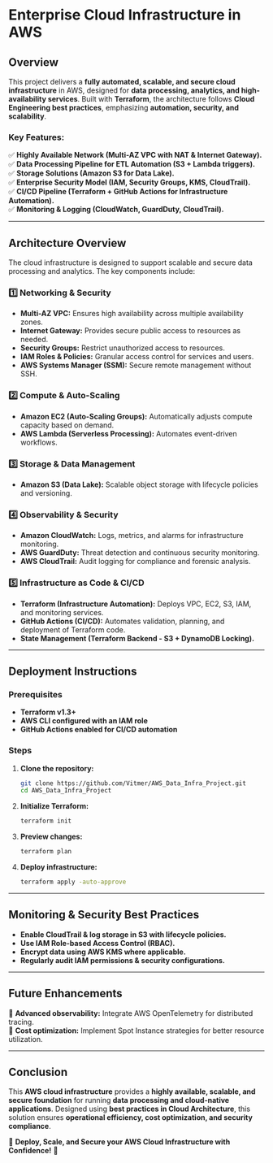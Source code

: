 # **Enterprise Cloud Infrastructure in AWS**

## **Overview**

This project delivers a **fully automated, scalable, and secure cloud infrastructure** in AWS, designed for **data processing, analytics, and high-availability services**. Built with **Terraform**, the architecture follows **Cloud Engineering best practices**, emphasizing **automation, security, and scalability**.

### **Key Features:**
✅ **Highly Available Network (Multi-AZ VPC with NAT & Internet Gateway).**  
✅ **Data Processing Pipeline for ETL Automation (S3 + Lambda triggers).**  
✅ **Storage Solutions (Amazon S3 for Data Lake).**  
✅ **Enterprise Security Model (IAM, Security Groups, KMS, CloudTrail).**  
✅ **CI/CD Pipeline (Terraform + GitHub Actions for Infrastructure Automation).**  
✅ **Monitoring & Logging (CloudWatch, GuardDuty, CloudTrail).**  

---

## **Architecture Overview**
The cloud infrastructure is designed to support scalable and secure data processing and analytics. The key components include:

### **1️⃣ Networking & Security**
- **Multi-AZ VPC:** Ensures high availability across multiple availability zones.
- **Internet Gateway:** Provides secure public access to resources as needed.
- **Security Groups:** Restrict unauthorized access to resources.
- **IAM Roles & Policies:** Granular access control for services and users.
- **AWS Systems Manager (SSM):** Secure remote management without SSH.

### **2️⃣ Compute & Auto-Scaling**
- **Amazon EC2 (Auto-Scaling Groups):** Automatically adjusts compute capacity based on demand.
- **AWS Lambda (Serverless Processing):** Automates event-driven workflows.

### **3️⃣ Storage & Data Management**
- **Amazon S3 (Data Lake):** Scalable object storage with lifecycle policies and versioning.

### **4️⃣ Observability & Security**
- **Amazon CloudWatch:** Logs, metrics, and alarms for infrastructure monitoring.
- **AWS GuardDuty:** Threat detection and continuous security monitoring.
- **AWS CloudTrail:** Audit logging for compliance and forensic analysis.

### **5️⃣ Infrastructure as Code & CI/CD**
- **Terraform (Infrastructure Automation):** Deploys VPC, EC2, S3, IAM, and monitoring services.
- **GitHub Actions (CI/CD):** Automates validation, planning, and deployment of Terraform code.
- **State Management (Terraform Backend - S3 + DynamoDB Locking).**

---

## **Deployment Instructions**
### **Prerequisites**
- **Terraform v1.3+**
- **AWS CLI configured with an IAM role**
- **GitHub Actions enabled for CI/CD automation**

### **Steps**
1. **Clone the repository:**
   ```sh
   git clone https://github.com/Vitmer/AWS_Data_Infra_Project.git
   cd AWS_Data_Infra_Project
   ```
2. **Initialize Terraform:**
   ```sh
   terraform init
   ```
3. **Preview changes:**
   ```sh
   terraform plan
   ```
4. **Deploy infrastructure:**
   ```sh
   terraform apply -auto-approve
   ```

---

## **Monitoring & Security Best Practices**
- **Enable CloudTrail & log storage in S3 with lifecycle policies.**
- **Use IAM Role-based Access Control (RBAC).**
- **Encrypt data using AWS KMS where applicable.**
- **Regularly audit IAM permissions & security configurations.**

---

## **Future Enhancements**
🔹 **Advanced observability:** Integrate AWS OpenTelemetry for distributed tracing.  
🔹 **Cost optimization:** Implement Spot Instance strategies for better resource utilization.  

---

## **Conclusion**
This **AWS cloud infrastructure** provides a **highly available, scalable, and secure foundation** for running **data processing and cloud-native applications**. Designed using **best practices in Cloud Architecture**, this solution ensures **operational efficiency, cost optimization, and security compliance**.

🚀 **Deploy, Scale, and Secure your AWS Cloud Infrastructure with Confidence!** 🚀
